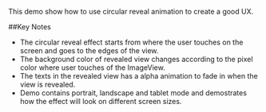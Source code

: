 This demo show how to use circular reveal animation to create a good UX.

##Key Notes
- The circular reveal effect starts from where the user touches on the screen and goes to the edges of the view.
- The background color of revealed view changes according to the pixel color where user touches of the ImageView.
- The texts in the revealed view has a alpha animation to fade in when the view is revealed.
- Demo contains portrait, landscape and tablet mode and demostrates how the effect will look on different screen sizes.